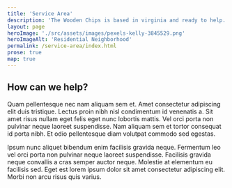 ```yaml
---
title: 'Service Area'
description: 'The Wooden Chips is based in virginia and ready to help. Take a look at our service area to see how we can help you.'
layout: page
heroImage: './src/assets/images/pexels-kelly-3845529.png'
heroImageAlt: 'Residential Neighborhood'
permalink: /service-area/index.html
prose: true
map: true
---
```


## How can we help?

Quam pellentesque nec nam aliquam sem et. Amet consectetur adipiscing elit duis tristique. Lectus proin nibh nisl condimentum id venenatis a. Sit amet risus nullam eget felis eget nunc lobortis mattis. Vel orci porta non pulvinar neque laoreet suspendisse. Nam aliquam sem et tortor consequat id porta nibh. Et odio pellentesque diam volutpat commodo sed egestas.

Ipsum nunc aliquet bibendum enim facilisis gravida neque. Fermentum leo vel orci porta non pulvinar neque laoreet suspendisse. Facilisis gravida neque convallis a cras semper auctor neque. Molestie at elementum eu facilisis sed. Eget est lorem ipsum dolor sit amet consectetur adipiscing elit. Morbi non arcu risus quis varius.
